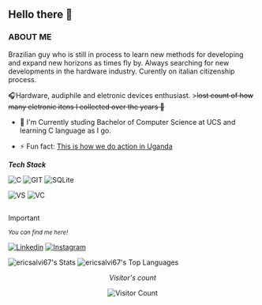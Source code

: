 ##             Hello there 👋

### ABOUT ME

Brazilian guy who is still in process to learn new methods for developing and expand new horizons as times fly by. Always searching for new developments in the hardware industry.
Curently on italian citizenship process.

🎧Hardware, audiphile and eletronic devices enthusiast. >~~lost count of how many eletronic itens I collected over the years 🤡~~

- 🌱 I'm Currently studing Bachelor of Computer Science at UCS and learning C language as I go.

- ⚡ Fun fact: [This is how we do action in Uganda](https://youtu.be/rQuD8K7x0qg?si=XWEsGqYdhKuM-Q2w)




***Tech Stack***

![C](https://img.shields.io/badge/C-00599C?style=for-the-badge&logo=c&logoColor=white)
![GIT](https://img.shields.io/badge/GIT-E44C30?style=for-the-badge&logo=git&logoColor=white)
![SQLite](https://img.shields.io/badge/SQLite-%2307405e.svg?style=for-the-badge&logo=git&logoColor=white)


![VS](https://img.shields.io/badge/Visual_Studio-5C2D91?style=for-the-badge&logo=visual%20studio&logoColor=white)
![VC](https://img.shields.io/badge/Visual_Code-blue?style=for-the-badge&logo=visual%20studio&logoColor=white)


##
> [!IMPORTANT]
> <sup>_You can find me here!_</sup>
> 
>[![Linkedin](https://img.shields.io/badge/LinkedIn-0077B5?style=for-the-badge&logo=linkedin&logoColor=white)](https://www.linkedin.com/in/ericsalvi67/)
>[![Instagram](https://img.shields.io/badge/Instagram-E4405F?style=for-the-badge&logo=instagram&logoColor=white)](https://www.instagram.com/ericsalvi_/)


![ericsalvi67's Stats](https://github-readme-stats.vercel.app/api?username=ericsalvi67&theme=darcula&show_icons=true&hide_border=true&count_private=false&layout=compact)
![ericsalvi67's Top Languages](https://github-readme-stats.vercel.app/api/top-langs/?username=ericsalvi67&theme=darcula&show_icons=true&hide_border=true&layout=compact)

 <div align="center">
  
_Visitor's count_

![Visitor Count](https://profile-counter.glitch.me/{ericsalvi67}/count.svg)

</div>





<!--
**ericsalvi67/ericsalvi67** is a ✨ _special_ ✨ repository because its `README.md` (this file) appears on your GitHub profile.

Here are some ideas to get you started:

- 🔭 I’m currently working on ...
- 🌱 I’m currently learning ...
- 👯 I’m looking to collaborate on ...
- 🤔 I’m looking for help with ...
- 💬 Ask me about ...
- 📫 How to reach me: ...
- 😄 Pronouns: ...
- ⚡ Fun fact: ...
-->
